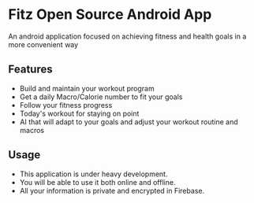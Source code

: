 # Fitz Open Source Android App

An android application focused on achieving fitness and health goals in a more convenient way

## Features
* Build and maintain your workout program
* Get a daily Macro/Calorie number to fit your goals
* Follow your fitness progress
* Today's workout for staying on point
* AI that will adapt to your goals and adjust your workout routine and macros

## Usage
* This application is under heavy development.
* You will be able to use it both online and offline.
* All your information is private and encrypted in Firebase.
